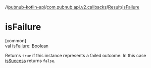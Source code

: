 //[pubnub-kotlin-api](../../../index.md)/[com.pubnub.api.v2.callbacks](../index.md)/[Result](index.md)/[isFailure](is-failure.md)

# isFailure

[common]\
val [isFailure](is-failure.md): [Boolean](https://kotlinlang.org/api/latest/jvm/stdlib/kotlin/-boolean/index.html)

Returns `true` if this instance represents a failed outcome. In this case [isSuccess](is-success.md) returns `false`.
